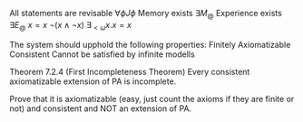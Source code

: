 
All statements are revisable $\forall\phi J\phi$
Memory exists $\exists M_@$
Experience exists $\exists E_@$ 
$x=x$
$\neg(x\wedge\neg x)$
$\exists_{<\omega}x. x=x$

The system should upphold the following properties:
Finitely Axiomatizable
Consistent
Cannot be satisfied by infinite modells

Theorem 7.2.4 (First Incompleteness Theorem) Every consistent axiomatizable extension of PA is incomplete.

Prove that it is axiomatizable (easy, just count the axioms if they are finite or not) and consistent and NOT an extension of PA. 